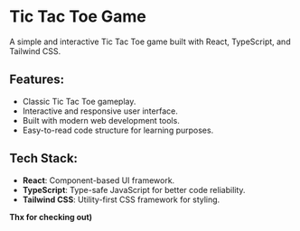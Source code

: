 # Tic Tac Toe Game

A simple and interactive Tic Tac Toe game built with React, TypeScript, and Tailwind CSS.

## Features:
- Classic Tic Tac Toe gameplay.
- Interactive and responsive user interface.
- Built with modern web development tools.
- Easy-to-read code structure for learning purposes.
## Tech Stack:
- **React**: Component-based UI framework.
- **TypeScript**: Type-safe JavaScript for better code reliability.
- **Tailwind CSS**: Utility-first CSS framework for styling.

**Thx for checking out)**

